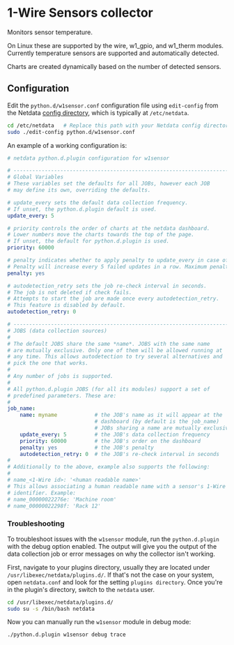 <!--
title: "1-Wire Sensors monitoring with Netdata"
custom_edit_url: "https://github.com/netdata/netdata/edit/master/collectors/python.d.plugin/w1sensor/README.md"
sidebar_label: "1-Wire sensors"
learn_status: "Published"
learn_topic_type: "References"
learn_rel_path: "Integrations/Monitor/Remotes/Devices"
-->

# 1-Wire Sensors collector

Monitors sensor temperature.

On Linux these are supported by the wire, w1_gpio, and w1_therm modules.
Currently temperature sensors are supported and automatically detected.

Charts are created dynamically based on the number of detected sensors.

## Configuration

Edit the `python.d/w1sensor.conf` configuration file using `edit-config` from the Netdata [config
directory](https://github.com/netdata/netdata/blob/master/docs/configure/nodes.md), which is typically at `/etc/netdata`.

```bash
cd /etc/netdata   # Replace this path with your Netdata config directory, if different
sudo ./edit-config python.d/w1sensor.conf
```

An example of a working configuration is:

```yaml
# netdata python.d.plugin configuration for w1sensor

# ----------------------------------------------------------------------
# Global Variables
# These variables set the defaults for all JOBs, however each JOB
# may define its own, overriding the defaults.

# update_every sets the default data collection frequency.
# If unset, the python.d.plugin default is used.
update_every: 5

# priority controls the order of charts at the netdata dashboard.
# Lower numbers move the charts towards the top of the page.
# If unset, the default for python.d.plugin is used.
priority: 60000

# penalty indicates whether to apply penalty to update_every in case of failures.
# Penalty will increase every 5 failed updates in a row. Maximum penalty is 10 minutes.
penalty: yes

# autodetection_retry sets the job re-check interval in seconds.
# The job is not deleted if check fails.
# Attempts to start the job are made once every autodetection_retry.
# This feature is disabled by default.
autodetection_retry: 0

# ----------------------------------------------------------------------
# JOBS (data collection sources)
#
# The default JOBS share the same *name*. JOBS with the same name
# are mutually exclusive. Only one of them will be allowed running at
# any time. This allows autodetection to try several alternatives and
# pick the one that works.
#
# Any number of jobs is supported.
#
# All python.d.plugin JOBS (for all its modules) support a set of
# predefined parameters. These are:
#
job_name:
    name: myname            # the JOB's name as it will appear at the
                            # dashboard (by default is the job_name)
                            # JOBs sharing a name are mutually exclusive
    update_every: 5         # the JOB's data collection frequency
    priority: 60000         # the JOB's order on the dashboard
    penalty: yes            # the JOB's penalty
    autodetection_retry: 0  # the JOB's re-check interval in seconds
#
# Additionally to the above, example also supports the following:
#
# name_<1-Wire id>: '<human readable name>'
# This allows associating a human readable name with a sensor's 1-Wire
# identifier. Example:
# name_00000022276e: 'Machine room'
# name_00000022298f: 'Rack 12'
```

### Troubleshooting

To troubleshoot issues with the `w1sensor` module, run the `python.d.plugin` with the debug option enabled. The 
output will give you the output of the data collection job or error messages on why the collector isn't working.

First, navigate to your plugins directory, usually they are located under `/usr/libexec/netdata/plugins.d/`. If that's 
not the case on your system, open `netdata.conf` and look for the setting `plugins directory`. Once you're in the 
plugin's directory, switch to the `netdata` user.

```bash
cd /usr/libexec/netdata/plugins.d/
sudo su -s /bin/bash netdata
```

Now you can manually run the `w1sensor` module in debug mode:

```bash
./python.d.plugin w1sensor debug trace
```

